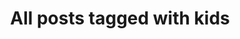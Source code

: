 ---
layout: tag
title: "All posts tagged with kids"
permalink: /weblog/tags/kids/
taxonomy: kids
---